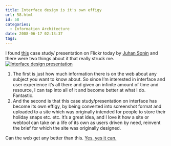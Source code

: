 ```yaml
---
title: Interface design is it's own effigy
url: 58.html
id: 58
categories:
  - Information Architecture
date: 2008-06-17 02:13:37
tags:
---
```


I found [this](http://flickr.com/photos/juhansonin/2345837597/sizes/o/) case study/ presentation on Flickr today by [Juhan Sonin](http://www.mit.edu/~juhan/) and there were two things about it that really struck me. [![Interface design presentation](2345837597_61f9432c53_o-171x300.jpg "2345837597_61f9432c53_o")](2345837597_61f9432c53_o.jpg)

1.  The first is just how much information there is on the web about any subject you want to know about. So since I’m interested in interface and user experience it’s all there and given an infinite amount of time and resource, I can tap into all of it and become better at what I do. Fantastic.
2.  And the second is that this case study/presentation on interface has become its own effigy, by being converted into screenshot format and uploaded to a site which was originally intended for people to store their holiday snaps etc. etc. It’s a great idea, and I love it how a site or webtool can take on a life of its own as users driven by need, reinvent the brief for which the site was originally designed.

Can the web get any better than this. [Yes, yes it can.](http://del.icio.us/ezytiger)